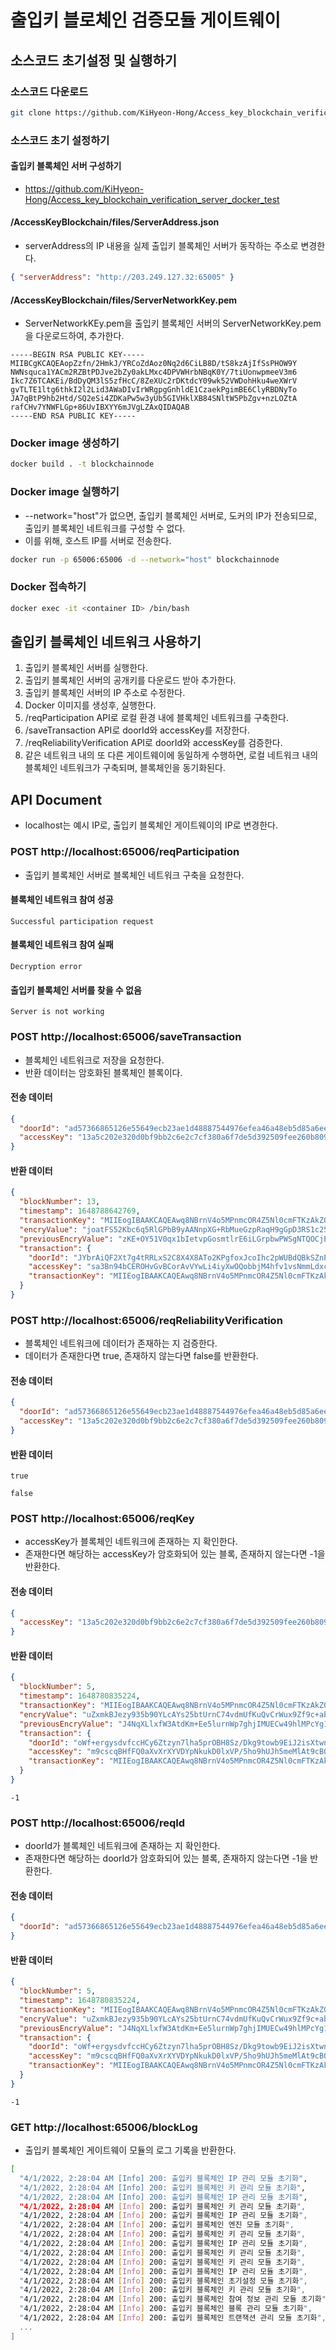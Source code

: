 # 출입키 블로체인 검증모듈 게이트웨이

## 소스코드 초기설정 및 실행하기

### 소스코드 다운로드

```bash
git clone https://github.com/KiHyeon-Hong/Access_key_blockchain_verification_node_docker_test.git
```

### 소스코드 초기 설정하기

#### 출입키 블록체인 서버 구성하기

- https://github.com/KiHyeon-Hong/Access_key_blockchain_verification_server_docker_test

#### /AccessKeyBlockchain/files/ServerAddress.json

- serverAddress의 IP 내용을 실제 출입키 블록체인 서버가 동작하는 주소로 변경한다.

```json
{ "serverAddress": "http://203.249.127.32:65005" }
```

#### /AccessKeyBlockchain/files/ServerNetworkKey.pem

- ServerNetworkKEy.pem을 출입키 블록체인 서버의 ServerNetworkKey.pem을 다운로드하여, 추가한다.

```pem
-----BEGIN RSA PUBLIC KEY-----
MIIBCgKCAQEAopZzfn/2HmkJ/YRCoZdAoz0Nq2d6CiLB8D/tS8kzAjIfSsPHOW9Y
NWNsquca1YACm2RZBtPDJve2bZy0akLMxc4DPVWHrbNBqK0Y/7tiUonwpmeeV3m6
Ikc7Z6TCAKEi/BdDyQM3lS5zfHcC/8ZeXUc2rDKtdcY09wk52VWDohHku4weXWrV
gvTLTE1ltg6thkI2l2Lid3AWaDIvIrWRgpgGnhldE1CzaekPgimBE6ClyRBDNyTo
JA7qBtP9hb2Htd/SQ2eSi4ZDKaPw5w3yUb5GIVHklXB84SNltW5PbZgv+nzLOZtA
rafCHv7YNWFLGp+86UvIBXYY6mJVgLZAxQIDAQAB
-----END RSA PUBLIC KEY-----
```

### Docker image 생성하기

```bash
docker build . -t blockchainnode
```

### Docker image 실행하기

- --network="host"가 없으면, 출입키 블록체인 서버로, 도커의 IP가 전송되므로, 출입키 블록체인 네트워크를 구성할 수 없다.
- 이를 위해, 호스트 IP를 서버로 전송한다.

```bash
docker run -p 65006:65006 -d --network="host" blockchainnode
```

### Docker 접속하기

```bash
docker exec -it <container ID> /bin/bash
```

## 출입키 블록체인 네트워크 사용하기

1. 출입키 블록체인 서버를 실행한다.
2. 출입키 블록체인 서버의 공개키를 다운로드 받아 추가한다.
3. 출입키 블록체인 서버의 IP 주소로 수정한다.
4. Docker 이미지를 생성후, 실행한다.
5. /reqParticipation API로 로컬 환경 내에 블록체인 네트워크를 구축한다.
6. /saveTransaction API로 doorId와 accessKey를 저장한다.
7. /reqReliabilityVerification API로 doorId와 accessKey를 검증한다.
8. 같은 네트워크 내의 또 다른 게이트웨이에 동일하게 수행하면, 로컬 네트워크 내의 블록체인 네트워크가 구축되며, 블록체인을 동기화된다.

## API Document

- localhost는 예시 IP로, 출입키 블록체인 게이트웨이의 IP로 변경한다.

### POST http://localhost:65006/reqParticipation

- 출입키 블록체인 서버로 블록체인 네트워크 구축을 요청한다.

#### 블록체인 네트워크 참여 성공

```text
Successful participation request
```

#### 블록체인 네트워크 참여 실패

```text
Decryption error
```

#### 출입키 블록체인 서버를 찾을 수 없음

```text
Server is not working
```

### POST http://localhost:65006/saveTransaction

- 블록체인 네트워크로 저장을 요청한다.
- 반환 데이터는 암호화된 블록체인 블록이다.

#### 전송 데이터

```json
{
  "doorId": "ad57366865126e55649ecb23ae1d48887544976efea46a48eb5d85a6eeb4d306",
  "accessKey": "13a5c202e320d0bf9bb2c6e2c7cf380a6f7de5d392509fee260b809c893ff2f9"
}
```

#### 반환 데이터

```json
{
  "blockNumber": 13,
  "timestamp": 1648788642769,
  "transactionKey": "MIIEogIBAAKCAQEAwq8NBrnV4o5MPnmcOR4Z5Nl0cmFTKzAkZ0Lj48Lnm9+oq40I",
  "encryValue": "joatFS52Kbc6q5RlGPbB9yAANnpXG+RbMueGzpRaqH9gGpD3RS1c25okiGDzNghQ8+Ookzio0WSGhXnU73MdbZ6VsDh1gtsUyd2lOWmYHPr/J7qKXTYMkVhxdAerEvPJ60KKM6I1FedTnG9c2gdwp9qvXXHLJ6xz5ZoQMVK6YVHp24j8z/RuKaPQ/G9+ylB/uEIzwGL9elrZ1teP+tvdqp6CWyAyjnBrMbIw6GJrMH0qDq8WuEXPW/1MuWHha+7gdHIJ/N5ZUUqInAU60twmRSWiXyXV6lkUR3t5/t1eyYEGim2vtXKBXiCvARjlcahRIPoZ0SCe91Qt25RlotAJwQ==",
  "previousEncryValue": "zKE+OY51V0qx1bIetvpGosmtlrE6iLGrpbwPWSgNTQOCjEYlDAEEhSdD/mvpCmszGUyHHmi/xPXbn0ewEMbpFDX730FgPLydVIv7n5KmYyye0rPkB4wgjXxEV3ZHIiozGUajClcdxZoIsI9S1h/w1SfDiq51LhbUaP8HQLaEtqHtd/4H5QN7ZWuaYDlI2uiYdnTyRw2WhxL65EZ3P7sqBqXVoWksuYyfwuLMsHdhZGkpzoaYsXnp2VDMAPa316RUH4sNZZBl5uqRRz6CtaXBV2+6PSu6Ug5pHFCK/hzmE6A4Q7gxmGLbrmT4Ez25ITyNBfoRrA+Skv5WW5kyX/p+sA==",
  "transaction": {
    "doorId": "JYbrAiQF2Xt7g4tRRLxS2C8X4X8ATo2KPgfoxJcoIhc2pWUBdQBkSZnP5BI6U3SEJMDhBqDQnnnCmVMsnaKR2Gkz0SxwP+Ew2bSd+fMCULhX2oWGv1f5ap+2wONdsAlYLewOrcmS7Pf0SXxSbwwPGr6dS/mDuME5sDzuv6GtHpY3IS24GH730ixtwRSYf4oV7MJhder7U5oQjL4ZLCMODU9CL/JekrwuW0Lm/zopK5GkxSFBiM4tt31Qs13dzN8bKEQbgn3BQKmq+owEtwTmnYsN3Fx9l8pMJS19XxiqBL750+J4KAkwJT9oZFVu+Ad9jRqosgvCiF2rEve+SeEaaw==",
    "accessKey": "sa3Bn94bCEROHvGvBCorAvVYwLi4iyXwOQobbjM4hfv1vsNmmLdxcjjN/zKgGT5yWmBN/wUMm6wenIpufXdA88979nm/+msn6PqdaE/XwFpARX2SuBUb9x6fcUVE8PI8vS6/vAjshxrKHpIIX87iZpDoIWbPsFwZOuM44Vtj0qwxQsT99z1wpYnoVw7MifPQjtBgy8FEySJG1shjavdtO4GXUy4MTELlrL40jVtbIkRQXa/Qsjy/GNxtCSaM6w8XWshSuzOoS8wjcGDAkUIoWEbnzHK/1LKhHTX9TEEexdUuNa2sHIlM2320mTQuR7JfwPOznyO02ao55C2KSf3P+g==",
    "transactionKey": "MIIEogIBAAKCAQEAwq8NBrnV4o5MPnmcOR4Z5Nl0cmFTKzAkZ0Lj48Lnm9+oq40I"
  }
}
```

### POST http://localhost:65006/reqReliabilityVerification

- 블록체인 네트워크에 데이터가 존재하는 지 검증한다.
- 데이터가 존재한다면 true, 존재하지 않는다면 false를 반환한다.

#### 전송 데이터

```json
{
  "doorId": "ad57366865126e55649ecb23ae1d48887544976efea46a48eb5d85a6eeb4d306",
  "accessKey": "13a5c202e320d0bf9bb2c6e2c7cf380a6f7de5d392509fee260b809c893ff2f9"
}
```

#### 반환 데이터

```text
true
```

```text
false
```

### POST http://localhost:65006/reqKey

- accessKey가 블록체인 네트워크에 존재하는 지 확인한다.
- 존재한다면 해당하는 accessKey가 암호화되어 있는 블록, 존재하지 않는다면 -1을 반환한다.

#### 전송 데이터

```json
{
  "accessKey": "13a5c202e320d0bf9bb2c6e2c7cf380a6f7de5d392509fee260b809c893ff2f9"
}
```

#### 반환 데이터

```json
{
  "blockNumber": 5,
  "timestamp": 1648780835224,
  "transactionKey": "MIIEogIBAAKCAQEAwq8NBrnV4o5MPnmcOR4Z5Nl0cmFTKzAkZ0Lj48Lnm9+oq40I",
  "encryValue": "uZxmkBJezy935b90YLcAYs25btUrnC74vdmUfKuQvCrWux9Zf9c+abzv32Sx2y2Q1h/AHNwfK128VNoYQHF7Wd48OkhTOJOFReeV+SM+BG8gilVTK+W/asefXwrw7uci/y+CRNwxloj1xSLolFYUA13d0I2v+LnxOYqLy9poqNEgLVWzum2KaVZF3g7yUua6Hmc5vY7i/gS7OCVZ1brEBPyNz7xw6iqHHmwJNFEg0kAEPxVIQXj9Fs5KTMhkmgaWrQxwWKecppT0n6yBH8geck3UGXbQvNtzpkx7uQC6WvjcOop+J+gliONZOmUW/L/o9bvmTXd9ogCSpeiWSF3HxQ==",
  "previousEncryValue": "J4NqXLlxfW3AtdKm+Ee5lurnWp7ghjIMUECw49hlMPcYg1psdM6+e7rAX3Or16KL9Fv10e2u6ngOnzM5Ig3fK7UY6iMah7WQb1Wl3m9xmHovTEGLpeTsO1kCYn6FGFCuFZTf7cARAMiFQLj8IdCr6HUXMJUBerWsGOZuc3yoFyTklO43iHypNhtnhwRKHJcuA0RPs8kbsRpZF4sIysE6/Zovk2MYUULlljU4qazG1YK88vaKJsDlHS7XKuDR71rtL0hDO7j+kCnAQiUpMhFh/T7OWiGL9rS6XhgPhN8Jd4MNsHeL8evboidX9u05QmNAZ6ikqqSlk2CH2I4yVoHLoQ==",
  "transaction": {
    "doorId": "oWf+ergysdvfccHCy6Ztzyn7lha5prOBH8Sz/Dkg9towb9EiJ2isXtwnkV7hmszzWWHUlF5V37jwqkpHdT6Dd6MI5QfWY7vF9KwumLxB+AkH4cpUb39fR379l5uS+PMVh3RzygSIlM6170gO+PDydxhtM2x0P3h7RV6DbFRDDR+mJWs6/QAmO+coJqE8nZbS50WOPXDokdu8SeP28Vc8/0N72MSrpvWMxJsy89T1guX2O7WIn+OS2FZynulNzRt3f1RKQCEF9RfmgAq2tQHyrPe7ufTrqOA0thg/1qBjmoqzIyYsOz3+KY0MXg6ORGQA3ByAIK2byKvlbLl0F6DdjA==",
    "accessKey": "m9cscqBHfFQ0aXvXrXYVDYpNkukD0lxVP/5ho9hUJh5meMlAt9cB0LaUk8bLo2ReY3Ojf7LkTFtyzWHJOZ/fLUVqg/wb2AlIUnItnyNM15INuu9zpqa+JJotkdu7wODvQWvY27eSjMwbJ9JTWYZ5433Hyl7LMdvFfUI9f2zMDjr5eENkmMRTVB2KXEAHF/Rm+ugTdyeyqx7sRhOBMzADsMXt3tl1gwoNC+fthvxWea1nI1VEzAssLy50jNXJ3TnasAyLQ4LZaN1MKrrqCQwn8ipqCPJ0Ue9NpNdIa9mqQbckxSTyNnaYWIcqaaKBZAI9iCJ8sRlquNxetxkIWdhYmQ==",
    "transactionKey": "MIIEogIBAAKCAQEAwq8NBrnV4o5MPnmcOR4Z5Nl0cmFTKzAkZ0Lj48Lnm9+oq40I"
  }
}
```

```text
-1
```

### POST http://localhost:65006/reqId

- doorId가 블록체인 네트워크에 존재하는 지 확인한다.
- 존재한다면 해당하는 doorId가 암호화되어 있는 블록, 존재하지 않는다면 -1을 반환한다.

#### 전송 데이터

```json
{
  "doorId": "ad57366865126e55649ecb23ae1d48887544976efea46a48eb5d85a6eeb4d306"
}
```

#### 반환 데이터

```json
{
  "blockNumber": 5,
  "timestamp": 1648780835224,
  "transactionKey": "MIIEogIBAAKCAQEAwq8NBrnV4o5MPnmcOR4Z5Nl0cmFTKzAkZ0Lj48Lnm9+oq40I",
  "encryValue": "uZxmkBJezy935b90YLcAYs25btUrnC74vdmUfKuQvCrWux9Zf9c+abzv32Sx2y2Q1h/AHNwfK128VNoYQHF7Wd48OkhTOJOFReeV+SM+BG8gilVTK+W/asefXwrw7uci/y+CRNwxloj1xSLolFYUA13d0I2v+LnxOYqLy9poqNEgLVWzum2KaVZF3g7yUua6Hmc5vY7i/gS7OCVZ1brEBPyNz7xw6iqHHmwJNFEg0kAEPxVIQXj9Fs5KTMhkmgaWrQxwWKecppT0n6yBH8geck3UGXbQvNtzpkx7uQC6WvjcOop+J+gliONZOmUW/L/o9bvmTXd9ogCSpeiWSF3HxQ==",
  "previousEncryValue": "J4NqXLlxfW3AtdKm+Ee5lurnWp7ghjIMUECw49hlMPcYg1psdM6+e7rAX3Or16KL9Fv10e2u6ngOnzM5Ig3fK7UY6iMah7WQb1Wl3m9xmHovTEGLpeTsO1kCYn6FGFCuFZTf7cARAMiFQLj8IdCr6HUXMJUBerWsGOZuc3yoFyTklO43iHypNhtnhwRKHJcuA0RPs8kbsRpZF4sIysE6/Zovk2MYUULlljU4qazG1YK88vaKJsDlHS7XKuDR71rtL0hDO7j+kCnAQiUpMhFh/T7OWiGL9rS6XhgPhN8Jd4MNsHeL8evboidX9u05QmNAZ6ikqqSlk2CH2I4yVoHLoQ==",
  "transaction": {
    "doorId": "oWf+ergysdvfccHCy6Ztzyn7lha5prOBH8Sz/Dkg9towb9EiJ2isXtwnkV7hmszzWWHUlF5V37jwqkpHdT6Dd6MI5QfWY7vF9KwumLxB+AkH4cpUb39fR379l5uS+PMVh3RzygSIlM6170gO+PDydxhtM2x0P3h7RV6DbFRDDR+mJWs6/QAmO+coJqE8nZbS50WOPXDokdu8SeP28Vc8/0N72MSrpvWMxJsy89T1guX2O7WIn+OS2FZynulNzRt3f1RKQCEF9RfmgAq2tQHyrPe7ufTrqOA0thg/1qBjmoqzIyYsOz3+KY0MXg6ORGQA3ByAIK2byKvlbLl0F6DdjA==",
    "accessKey": "m9cscqBHfFQ0aXvXrXYVDYpNkukD0lxVP/5ho9hUJh5meMlAt9cB0LaUk8bLo2ReY3Ojf7LkTFtyzWHJOZ/fLUVqg/wb2AlIUnItnyNM15INuu9zpqa+JJotkdu7wODvQWvY27eSjMwbJ9JTWYZ5433Hyl7LMdvFfUI9f2zMDjr5eENkmMRTVB2KXEAHF/Rm+ugTdyeyqx7sRhOBMzADsMXt3tl1gwoNC+fthvxWea1nI1VEzAssLy50jNXJ3TnasAyLQ4LZaN1MKrrqCQwn8ipqCPJ0Ue9NpNdIa9mqQbckxSTyNnaYWIcqaaKBZAI9iCJ8sRlquNxetxkIWdhYmQ==",
    "transactionKey": "MIIEogIBAAKCAQEAwq8NBrnV4o5MPnmcOR4Z5Nl0cmFTKzAkZ0Lj48Lnm9+oq40I"
  }
}
```

```text
-1
```

### GET http://localhost:65006/blockLog

- 출입키 블록체인 게이트웨이 모듈의 로그 기록을 반환한다.

```bash
[
  "4/1/2022, 2:28:04 AM [Info] 200: 출입키 블록체인 IP 관리 모듈 초기화",
  "4/1/2022, 2:28:04 AM [Info] 200: 출입키 블록체인 키 관리 모듈 초기화",
  "4/1/2022, 2:28:04 AM [Info] 200: 출입키 블록체인 IP 관리 모듈 초기화",
  "4/1/2022, 2:28:04 AM [Info] 200: 출입키 블록체인 키 관리 모듈 초기화",
  "4/1/2022, 2:28:04 AM [Info] 200: 출입키 블록체인 IP 관리 모듈 초기화",
  "4/1/2022, 2:28:04 AM [Info] 200: 출입키 블록체인 엔진 모듈 초기화",
  "4/1/2022, 2:28:04 AM [Info] 200: 출입키 블록체인 키 관리 모듈 초기화",
  "4/1/2022, 2:28:04 AM [Info] 200: 출입키 블록체인 IP 관리 모듈 초기화",
  "4/1/2022, 2:28:04 AM [Info] 200: 출입키 블록체인 키 관리 모듈 초기화",
  "4/1/2022, 2:28:04 AM [Info] 200: 출입키 블록체인 키 관리 모듈 초기화",
  "4/1/2022, 2:28:04 AM [Info] 200: 출입키 블록체인 IP 관리 모듈 초기화",
  "4/1/2022, 2:28:04 AM [Info] 200: 출입키 블록체인 초기설정 모듈 초기화",
  "4/1/2022, 2:28:04 AM [Info] 200: 출입키 블록체인 키 관리 모듈 초기화",
  "4/1/2022, 2:28:04 AM [Info] 200: 출입키 블록체인 참여 정보 관리 모듈 초기화",
  "4/1/2022, 2:28:04 AM [Info] 200: 출입키 블록체인 블록 관리 모듈 초기화",
  "4/1/2022, 2:28:04 AM [Info] 200: 출입키 블록체인 트랜잭션 관리 모듈 초기화",
  ...
]
```
